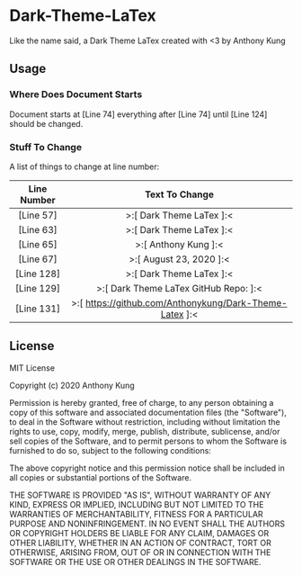 # Dark-Theme-LaTex

Like the name said, a Dark Theme LaTex created with <3 by Anthony Kung

## Usage

### Where Does Document Starts

Document starts at [Line 74] everything after [Line 74] until [Line 124] should be changed.

### Stuff To Change

A list of things to change at line number:

| Line Number |                      Text To Change                     |
|:-----------:|:-------------------------------------------------------:|
|  [Line 57]  |                 >:[ Dark Theme LaTex ]:<                |
|  [Line 63]  |                 >:[ Dark Theme LaTex ]:<                |
|  [Line 65]  |                   >:[ Anthony Kung ]:<                  |
|  [Line 67]  |                 >:[ August 23, 2020 ]:<                 |
|  [Line 128] |                 >:[ Dark Theme LaTex ]:<                |
|  [Line 129] |          >:[ Dark Theme LaTex GitHub Repo: ]:<          |
|  [Line 131] | >:[ https://github.com/Anthonykung/Dark-Theme-Latex ]:< |

## License

MIT License

Copyright (c) 2020 Anthony Kung

Permission is hereby granted, free of charge, to any person obtaining a copy of this software and associated documentation files (the "Software"), to deal in the Software without restriction, including without limitation the rights to use, copy, modify, merge, publish, distribute, sublicense, and/or sell copies of the Software, and to permit persons to whom the Software is furnished to do so, subject to the following conditions:

The above copyright notice and this permission notice shall be included in all copies or substantial portions of the Software.

THE SOFTWARE IS PROVIDED "AS IS", WITHOUT WARRANTY OF ANY KIND, EXPRESS OR IMPLIED, INCLUDING BUT NOT LIMITED TO THE WARRANTIES OF MERCHANTABILITY, FITNESS FOR A PARTICULAR PURPOSE AND NONINFRINGEMENT. IN NO EVENT SHALL THE AUTHORS OR COPYRIGHT HOLDERS BE LIABLE FOR ANY CLAIM, DAMAGES OR OTHER LIABILITY, WHETHER IN AN ACTION OF CONTRACT, TORT OR OTHERWISE, ARISING FROM, OUT OF OR IN CONNECTION WITH THE SOFTWARE OR THE USE OR OTHER DEALINGS IN THE SOFTWARE.